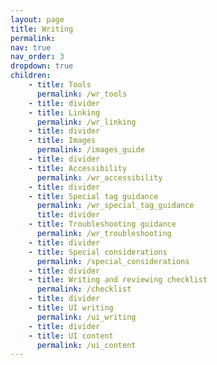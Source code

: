 ```yaml
---
layout: page
title: Writing
permalink:
nav: true
nav_order: 3
dropdown: true
children: 
    - title: Tools
      permalink: /wr_tools
    - title: divider
    - title: Linking
      permalink: /wr_linking
    - title: divider
    - title: Images
      permalink: /images_guide
    - title: divider
    - title: Accessibility
      permalink: /wr_accessibility
    - title: divider
    - title: Special tag guidance
      permalink: /wr_special_tag_guidance
      title: divider
    - title: Troubleshooting guidance
      permalink: /wr_troubleshooting
    - title: divider
    - title: Special considerations
      permalink: /special_considerations
    - title: divider
    - title: Writing and reviewing checklist
      permalink: /checklist
    - title: divider
    - title: UI writing
      permalink: /ui_writing
    - title: divider
    - title: UI content
      permalink: /ui_content
---
```

